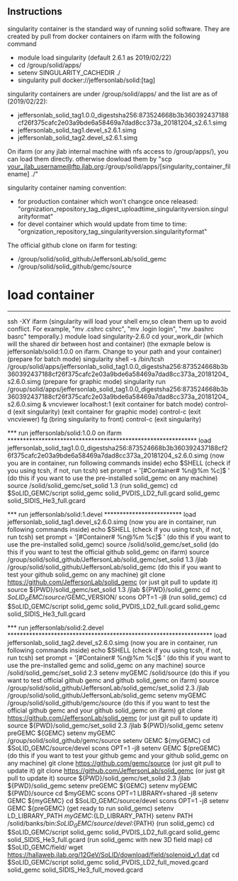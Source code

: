 
Instructions  
--------------------

singularity container is the standard way of running solid software. 
They are created by pull from docker containers on ifarm with the following command
* module load singularity   (default 2.6.1 as 2019/02/22)
* cd /group/solid/apps/
* setenv SINGULARITY_CACHEDIR ./
* singularity pull docker://jeffersonlab/solid:[tag]

singularity containers are under /group/solid/apps/ and the list are as of (2019/02/22):
* jeffersonlab_solid_tag1.0.0_digestsha256:873524668b3b360392437188cf26f375cafc2e03a9bde6a58469a7dad8cc373a_20181204_s2.6.1.simg
* jeffersonlab_solid_tag1.devel_s2.6.1.simg
* jeffersonlab_solid_tag2.devel_s2.6.1.simg

On ifarm (or any jlab internal machine with nfs access to /group/apps/), you can load them directly.
otherwise dowload them by "scp your_jlab_username@ftp.jlab.org:/group/solid/apps/[singularity_container_filename] ./"

singularity container naming convention:
* for production container which won't changce once released: "orgnization_repository_tag_digest_uploadtime_singularityversion.singularityformat"
* for devel container which would update from time to time: 
"orgnization_repository_tag_singularityversion.singularityformat"

The official github clone on ifarm for testing:
* /group/solid/solid_github/JeffersonLab/solid_gemc
* /group/solid/solid_github/gemc/source

# load container 
***************************************************************
ssh -XY ifarm
(singularity will load your shell env,so clean them up to avoid conflict. For example, "mv .cshrc cshrc", "mv .login login", "mv .bashrc basrc"  temporally.)
module load singularity-2.6.0
cd your_work_dir  (which will the shared dir between host and container)
(the exmaple below is jeffersonlab/solid:1.0.0 on ifarm. Change to your path and your container)
(prepare for batch mode)
singularity shell -s /bin/tcsh /group/solid/apps/jeffersonlab_solid_tag1.0.0_digestsha256:873524668b3b360392437188cf26f375cafc2e03a9bde6a58469a7dad8cc373a_20181204_s2.6.0.simg
(prepare for graphic mode)
singularity run /group/solid/apps/jeffersonlab_solid_tag1.0.0_digestsha256:873524668b3b360392437188cf26f375cafc2e03a9bde6a58469a7dad8cc373a_20181204_s2.6.0.simg & 
vncviewer localhost:1
(exit container for batch mode)
control-d   (exit singularity)
(exit container for graphic mode)
control-c   (exit vncviewer)
fg          (bring singularity to front)
control-c   (exit singularity)

*** run jeffersonlab/solid:1.0.0 on ifarm *************************************************************
load jeffersonlab_solid_tag1.0.0_digestsha256:873524668b3b360392437188cf26f375cafc2e03a9bde6a58469a7dad8cc373a_20181204_s2.6.0.simg
(now you are in container, run following commands inside)
echo $SHELL      (check if you using tcsh, if not, run tcsh)
set prompt = '[#Container# %n@%m %c]$ '
(do this if you want to use the pre-installed solid_gemc on any machine)
source /solid/solid_gemc/set_solid 1.3
(run solid_gemc)
cd $SoLID_GEMC/script
solid_gemc solid_PVDIS_LD2_full.gcard
solid_gemc solid_SIDIS_He3_full.gcard

*** run jeffersonlab/solid:1.devel *************************
load jeffersonlab_solid_tag1.devel_s2.6.0.simg
(now you are in container, run following commands inside)
echo $SHELL      (check if you using tcsh, if not, run tcsh)
set prompt = '[#Container# %n@%m %c]$ '
(do this if you want to use the pre-installed solid_gemc)
source /solid/solid_gemc/set_solid
(do this if you want to test the official github solid_gemc on ifarm)
source /group/solid/solid_github/JeffersonLab/solid_gemc/set_solid 1.3 /jlab /group/solid/solid_github/JeffersonLab/solid_gemc
(do this if you want to test your github solid_gemc on any machine)
git clone https://github.com/JeffersonLab/solid_gemc   (or just git pull to update it)
source ${PWD}/solid_gemc/set_solid 1.3 /jlab ${PWD}/solid_gemc
cd $SoLID_GEMC/source/$GEMC_VERSION/
scons OPT=1 -j8
(run solid_gemc)
cd $SoLID_GEMC/script
solid_gemc solid_PVDIS_LD2_full.gcard
solid_gemc solid_SIDIS_He3_full.gcard

*** run jeffersonlab/solid:2.devel  ******************************************************************
load jeffersonlab_solid_tag2.devel_s2.6.0.simg
(now you are in container, run following commands inside)
echo $SHELL      (check if you using tcsh, if not, run tcsh)
set prompt = '[#Container# %n@%m %c]$ '
(do this if you want to use the pre-installed gemc and solid_gemc on any machine)
source /solid/solid_gemc/set_solid 2.3
setenv myGEMC /solid/source
(do this if you want to test official github gemc and github solid_gemc on ifarm)
source /group/solid/solid_github/JeffersonLab/solid_gemc/set_solid 2.3 /jlab /group/solid/solid_github/JeffersonLab/solid_gemc
setenv myGEMC /group/solid/solid_github/gemc/source
(do this if you want to test the official github gemc and your github solid_gemc on ifarm)
git clone https://github.com/JeffersonLab/solid_gemc   (or just git pull to update it)
source ${PWD}/solid_gemc/set_solid 2.3 /jlab ${PWD}/solid_gemc
setenv preGEMC ${GEMC}
setenv myGEMC /group/solid/solid_github/gemc/source
setenv GEMC ${myGEMC}
cd $SoLID_GEMC/source/devel
scons OPT=1 -j8
setenv GEMC ${preGEMC}
(do this if you want to test your github gemc and your github solid_gemc on any machine)
git clone https://github.com/gemc/source               (or just git pull to update it)
git clone https://github.com/JeffersonLab/solid_gemc   (or just git pull to update it)
source ${PWD}/solid_gemc/set_solid 2.3 /jlab ${PWD}/solid_gemc
setenv preGEMC ${GEMC}
setenv myGEMC ${PWD}/source
cd $myGEMC
scons OPT=1 LIBRARY=shared -j8
setenv GEMC ${myGEMC}
cd $SoLID_GEMC/source/devel
scons OPT=1 -j8
setenv GEMC ${preGEMC}
(get ready to run solid_gemc)
setenv LD_LIBRARY_PATH ${myGEMC}:${LD_LIBRARY_PATH}
setenv PATH /solid/banks/bin:${SoLID_GEMC}/source/devel:${PATH}
(run solid_gemc)
cd $SoLID_GEMC/script
solid_gemc solid_PVDIS_LD2_full.gcard
solid_gemc solid_SIDIS_He3_full.gcard
(run solid_gemc with new 3D field map)
cd $SoLID_GEMC/field/
wget https://hallaweb.jlab.org/12GeV/SoLID/download/field/solenoid_v1.dat
cd $SoLID_GEMC/script
solid_gemc solid_PVDIS_LD2_full_moved.gcard
solid_gemc solid_SIDIS_He3_full_moved.gcard

